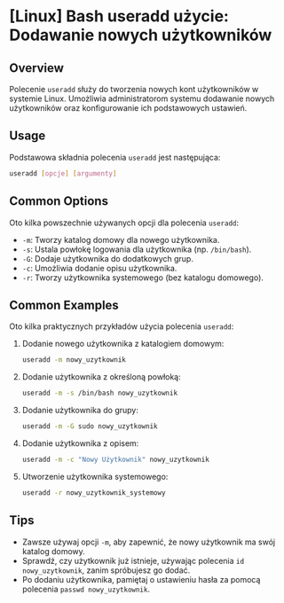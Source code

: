 # [Linux] Bash useradd użycie: Dodawanie nowych użytkowników

## Overview
Polecenie `useradd` służy do tworzenia nowych kont użytkowników w systemie Linux. Umożliwia administratorom systemu dodawanie nowych użytkowników oraz konfigurowanie ich podstawowych ustawień.

## Usage
Podstawowa składnia polecenia `useradd` jest następująca:

```bash
useradd [opcje] [argumenty]
```

## Common Options
Oto kilka powszechnie używanych opcji dla polecenia `useradd`:

- `-m`: Tworzy katalog domowy dla nowego użytkownika.
- `-s`: Ustala powłokę logowania dla użytkownika (np. `/bin/bash`).
- `-G`: Dodaje użytkownika do dodatkowych grup.
- `-c`: Umożliwia dodanie opisu użytkownika.
- `-r`: Tworzy użytkownika systemowego (bez katalogu domowego).

## Common Examples
Oto kilka praktycznych przykładów użycia polecenia `useradd`:

1. Dodanie nowego użytkownika z katalogiem domowym:
   ```bash
   useradd -m nowy_uzytkownik
   ```

2. Dodanie użytkownika z określoną powłoką:
   ```bash
   useradd -m -s /bin/bash nowy_uzytkownik
   ```

3. Dodanie użytkownika do grupy:
   ```bash
   useradd -m -G sudo nowy_uzytkownik
   ```

4. Dodanie użytkownika z opisem:
   ```bash
   useradd -m -c "Nowy Użytkownik" nowy_uzytkownik
   ```

5. Utworzenie użytkownika systemowego:
   ```bash
   useradd -r nowy_uzytkownik_systemowy
   ```

## Tips
- Zawsze używaj opcji `-m`, aby zapewnić, że nowy użytkownik ma swój katalog domowy.
- Sprawdź, czy użytkownik już istnieje, używając polecenia `id nowy_uzytkownik`, zanim spróbujesz go dodać.
- Po dodaniu użytkownika, pamiętaj o ustawieniu hasła za pomocą polecenia `passwd nowy_uzytkownik`.